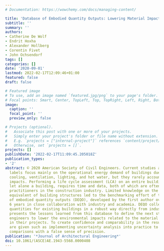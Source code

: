 ```yaml
---
# Documentation: https://wowchemy.com/docs/managing-content/

title: 'Database of Embodied Quantity Outputs: Lowering Material Impacts Through Engineering'
subtitle: ''
summary: ''
authors:
- Catherine De Wolf
- Endrit Hoxha
- Alexander Hollberg
- Corentin Fivet
- John Ochsendorf
tags: []
categories: []
date: '2020-09-01'
lastmod: 2022-02-17T12:09:46+01:00
featured: false
draft: false

# Featured image
# To use, add an image named `featured.jpg/png` to your page's folder.
# Focal points: Smart, Center, TopLeft, Top, TopRight, Left, Right, BottomLeft, Bottom, BottomRight.
image:
  caption: ''
  focal_point: ''
  preview_only: false

# Projects (optional).
#   Associate this post with one or more of your projects.
#   Simply enter your project's folder or file name without extension.
#   E.g. `projects = ["internal-project"]` references `content/project/deep-learning/index.md`.
#   Otherwise, set `projects = []`.
projects: []
publishDate: '2022-02-17T11:09:45.205018Z'
publication_types:
- '2'
abstract: © 2020 American Society of Civil Engineers. Current studies and performance
  labels focus mainly on the operational energy demand of buildings due to heating,
  cooling, ventilation, lighting, and hot water, but they rarely account for embodied
  impacts. Performing a life cycle assessment (LCA) on an entire building structure,
  let alone a building, requires time and data, both of which are often lacking for
  practitioners in the construction industry. Limited knowledge on the embodied carbon
  equivalent of building structures led to the benchmarking effort of the database
  of embodied quantity outputs (DEQO), developed by the first author over the last
  6 years in close collaboration with industry and academia. DEQO collects material
  quantities for existing buildings in a robust way directly from industry. This paper
  presents the lessons learned from this database to define the next steps for structural
  engineers to lower the environmental impacts related to the material quantities
  in their projects. To create confidence and comparability in the results, recommendations
  are given such as implementing uncertainty analysis into practice to avoid inaccurate
  comparisons with a false sense of precision.
publication: '*Journal of Architectural Engineering*'
doi: 10.1061/(ASCE)AE.1943-5568.0000408
---
```

